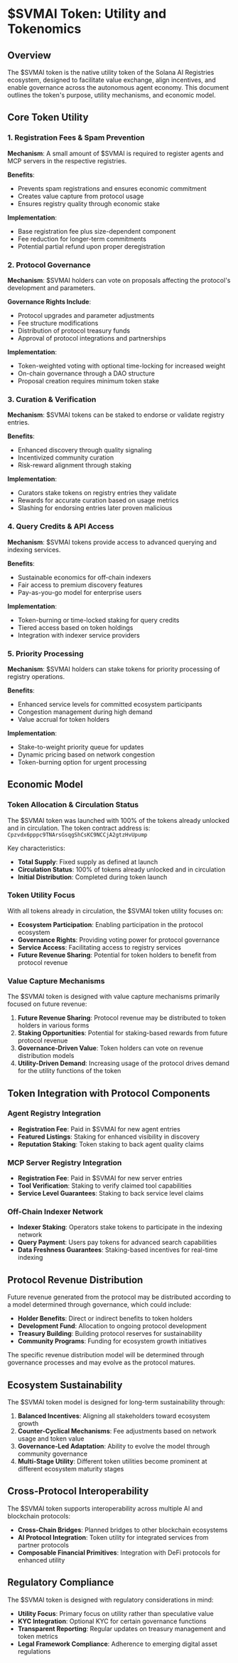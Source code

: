 # $SVMAI Token: Utility and Tokenomics

## Overview

The $SVMAI token is the native utility token of the Solana AI Registries ecosystem, designed to facilitate value exchange, align incentives, and enable governance across the autonomous agent economy. This document outlines the token's purpose, utility mechanisms, and economic model.

## Core Token Utility

### 1. Registration Fees & Spam Prevention

**Mechanism**: A small amount of $SVMAI is required to register agents and MCP servers in the respective registries.

**Benefits**:
- Prevents spam registrations and ensures economic commitment
- Creates value capture from protocol usage
- Ensures registry quality through economic stake

**Implementation**:
- Base registration fee plus size-dependent component
- Fee reduction for longer-term commitments
- Potential partial refund upon proper deregistration

### 2. Protocol Governance

**Mechanism**: $SVMAI holders can vote on proposals affecting the protocol's development and parameters.

**Governance Rights Include**:
- Protocol upgrades and parameter adjustments
- Fee structure modifications
- Distribution of protocol treasury funds
- Approval of protocol integrations and partnerships

**Implementation**:
- Token-weighted voting with optional time-locking for increased weight
- On-chain governance through a DAO structure
- Proposal creation requires minimum token stake

### 3. Curation & Verification

**Mechanism**: $SVMAI tokens can be staked to endorse or validate registry entries.

**Benefits**:
- Enhanced discovery through quality signaling
- Incentivized community curation
- Risk-reward alignment through staking

**Implementation**:
- Curators stake tokens on registry entries they validate
- Rewards for accurate curation based on usage metrics
- Slashing for endorsing entries later proven malicious

### 4. Query Credits & API Access

**Mechanism**: $SVMAI tokens provide access to advanced querying and indexing services.

**Benefits**:
- Sustainable economics for off-chain indexers
- Fair access to premium discovery features
- Pay-as-you-go model for enterprise users

**Implementation**:
- Token-burning or time-locked staking for query credits
- Tiered access based on token holdings
- Integration with indexer service providers

### 5. Priority Processing

**Mechanism**: $SVMAI holders can stake tokens for priority processing of registry operations.

**Benefits**:
- Enhanced service levels for committed ecosystem participants
- Congestion management during high demand
- Value accrual for token holders

**Implementation**:
- Stake-to-weight priority queue for updates
- Dynamic pricing based on network congestion
- Token-burning option for urgent processing

## Economic Model

### Token Allocation & Circulation Status

The $SVMAI token was launched with 100% of the tokens already unlocked and in circulation. The token contract address is: `Cpzvdx6pppc9TNArsGsqgShCsKC9NCCjA2gtzHvUpump`

Key characteristics:
- **Total Supply**: Fixed supply as defined at launch
- **Circulation Status**: 100% of tokens already unlocked and in circulation
- **Initial Distribution**: Completed during token launch

### Token Utility Focus

With all tokens already in circulation, the $SVMAI token utility focuses on:

- **Ecosystem Participation**: Enabling participation in the protocol ecosystem
- **Governance Rights**: Providing voting power for protocol governance
- **Service Access**: Facilitating access to registry services
- **Future Revenue Sharing**: Potential for token holders to benefit from protocol revenue

### Value Capture Mechanisms

The $SVMAI token is designed with value capture mechanisms primarily focused on future revenue:

1. **Future Revenue Sharing**: Protocol revenue may be distributed to token holders in various forms
2. **Staking Opportunities**: Potential for staking-based rewards from future protocol revenue
3. **Governance-Driven Value**: Token holders can vote on revenue distribution models
4. **Utility-Driven Demand**: Increasing usage of the protocol drives demand for the utility functions of the token

## Token Integration with Protocol Components

### Agent Registry Integration

- **Registration Fee**: Paid in $SVMAI for new agent entries
- **Featured Listings**: Staking for enhanced visibility in discovery
- **Reputation Staking**: Token staking to back agent quality claims

### MCP Server Registry Integration

- **Registration Fee**: Paid in $SVMAI for new server entries
- **Tool Verification**: Staking to verify claimed tool capabilities
- **Service Level Guarantees**: Staking to back service level claims

### Off-Chain Indexer Network

- **Indexer Staking**: Operators stake tokens to participate in the indexing network
- **Query Payment**: Users pay tokens for advanced search capabilities
- **Data Freshness Guarantees**: Staking-based incentives for real-time indexing

## Protocol Revenue Distribution

Future revenue generated from the protocol may be distributed according to a model determined through governance, which could include:

- **Holder Benefits**: Direct or indirect benefits to token holders
- **Development Fund**: Allocation to ongoing protocol development
- **Treasury Building**: Building protocol reserves for sustainability
- **Community Programs**: Funding for ecosystem growth initiatives

The specific revenue distribution model will be determined through governance processes and may evolve as the protocol matures.

## Ecosystem Sustainability

The $SVMAI token model is designed for long-term sustainability through:

1. **Balanced Incentives**: Aligning all stakeholders toward ecosystem growth
2. **Counter-Cyclical Mechanisms**: Fee adjustments based on network usage and token value
3. **Governance-Led Adaptation**: Ability to evolve the model through community governance
4. **Multi-Stage Utility**: Different token utilities become prominent at different ecosystem maturity stages

## Cross-Protocol Interoperability

The $SVMAI token supports interoperability across multiple AI and blockchain protocols:

- **Cross-Chain Bridges**: Planned bridges to other blockchain ecosystems
- **AI Protocol Integration**: Token utility for integrated services from partner protocols
- **Composable Financial Primitives**: Integration with DeFi protocols for enhanced utility

## Regulatory Compliance

The $SVMAI token is designed with regulatory considerations in mind:

- **Utility Focus**: Primary focus on utility rather than speculative value
- **KYC Integration**: Optional KYC for certain governance functions
- **Transparent Reporting**: Regular updates on treasury management and token metrics
- **Legal Framework Compliance**: Adherence to emerging digital asset regulations
